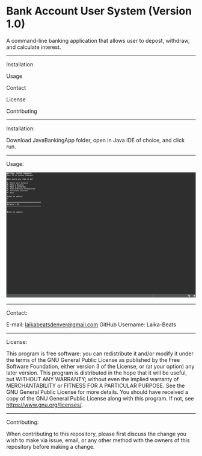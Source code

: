 # Bank Account User System (Version 1.0)

A command-line banking application that allows user to depost, withdraw, and calculate interest.
 *********************

 Installation
 
 Usage
 
 Contact
 
 License
 
 Contributing
 
 *********************
 Installation:
 
 Download JavaBankingApp folder, open in Java IDE of choice, and click run.
 
 
 *********************
 Usage:

![](JavaBankApp.gif)


 *********************
 Contact:

 E-mail: laikabeatsdenver@gmail.com GitHub Username: Laika-Beats
 
 
 *********************
 License:

 This program is free software: you can redistribute it and/or modify it under the terms of the GNU General Public License as published by the Free Software Foundation, either version 3 of the License, or (at your option) any later version. This program is distributed in the hope that it will be useful, but WITHOUT ANY WARRANTY; without even the implied warranty of MERCHANTABILITY or FITNESS FOR A PARTICULAR PURPOSE. See the GNU General Public License for more details. You should have received a copy of the GNU General Public License along with this program. If not, see https://www.gnu.org/licenses/.
 
 
 *********************
 Contributing:

 When contributing to this repository, please first discuss the change you wish to make via issue, email, or any other method with the owners of this repository before making a change.
